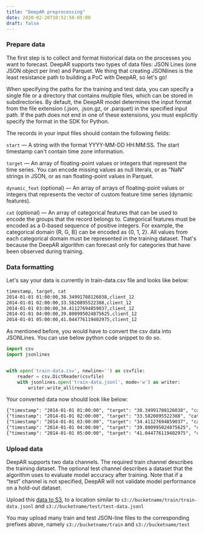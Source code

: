 ```yaml
---
title: "DeepAR preprocessing"
date: 2020-02-26T10:52:58-05:00
draft: false
---
```


### Prepare data

The first step is to collect and format historical data on the processes you want to forecast. DeepAR supports two types of data files: JSON Lines (one JSON object per line) and Parquet. We thing that creating JSONlines is the least  resistance path to building a PoC with DeepAR, so let's go!

When specifying the paths for the training and test data, you can specify a single file or a directory that contains multiple files, which can be stored in subdirectories. By default, the DeepAR model determines the input format from the file extension (.json, .json.gz, or .parquet) in the specified input path. If the path does not end in one of these extensions, you must explicitly specify the format in the SDK for Python.

The records in your input files should contain the following fields:

```start``` — A string with the format YYYY-MM-DD HH:MM:SS. The start timestamp can't contain time zone information.

```target``` — An array of floating-point values or integers that represent the time series. You can encode missing values as null literals, or as "NaN" strings in JSON, or as nan floating-point values in Parquet.

```dynamic_feat``` (optional) — An array of arrays of floating-point values or integers that represents the vector of custom feature time series (dynamic features).

```cat``` (optional) — An array of categorical features that can be used to encode the groups that the record belongs to. Categorical features must be encoded as a 0-based sequence of positive integers. For example, the categorical domain {R, G, B} can be encoded as {0, 1, 2}. All values from each categorical domain must be represented in the training dataset. That's because the DeepAR algorithm can forecast only for categories that have been observed during training.


### Data formatting

Let's say your data is currently in train-data.csv file and looks like below:

```html
timestamp, target, cat
2014-01-01 01:00:00,38.34991708126038,client_12
2014-01-01 02:00:00,33.5820895522388,client_12
2014-01-01 03:00:00,34.41127694859037,client_12
2014-01-01 04:00:00,39.800995024875625,client_12
2014-01-01 05:00:00,41.044776119402975,client_12
```

As mentioned before, you would have to convert the csv data into JSONLines. You can use below python code snippet to do so.

```python
import csv
import jsonlines


with open('train-data.csv', newline='') as csvfile:
	reader = csv.DictReader(csvfile)
	with jsonlines.open('train-data.jsonl', mode='w') as writer:
		writer.write_all(reader)
```

Your converted data now should look like below:
```html
{"timestamp": "2014-01-01 01:00:00", "target": "38.34991708126038", "cat": "client_12"}
{"timestamp": "2014-01-01 02:00:00", "target": "33.5820895522388", "cat": "client_12"}
{"timestamp": "2014-01-01 03:00:00", "target": "34.41127694859037", "cat": "client_12"}
{"timestamp": "2014-01-01 04:00:00", "target": "39.800995024875625", "cat": "client_12"}
{"timestamp": "2014-01-01 05:00:00", "target": "41.044776119402975", "cat": "client_12"}
```

### Upload data

DeepAR supports two data channels. The required train channel describes the training dataset. The optional test channel describes a dataset that the algorithm uses to evaluate model accuracy after training. Note that if a “test” channel is not specified, DeepAR will not validate model performance on a hold-out dataset.

Upload this [data to S3](../uploadtos3), to a location similar to ```s3://bucketname/train/train-data.jsonl``` and ```s3://bucketname/test/test-data.jsonl```

You may upload many train and test JSON-line files to the corresponding prefixes above, namely ```s3://bucketname/train``` and ```s3://bucketname/test```
